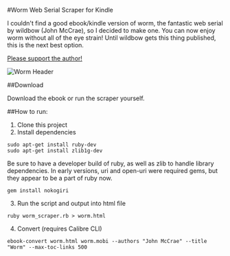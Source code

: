 #Worm Web Serial Scraper for Kindle

I couldn't find a good ebook/kindle version of worm, the fantastic web serial by wildbow (John McCrae), so I decided to make one. You can now enjoy worm without all of the eye strain! Until wildbow gets this thing published, this is the next best option.

[Please support the author!](https://parahumans.wordpress.com/support/)

![Worm Header](http://parahumans.files.wordpress.com/2011/06/cityscape2.jpg)

##Download

Download the ebook or run the scraper yourself.

##How to run:

1. Clone this project
2. Install dependencies
  
  ```command
  sudo apt-get install ruby-dev
  sudo apt-get install zlib1g-dev
  ```
  Be sure to have a developer build of ruby, as well as zlib to handle library dependencies. In early versions, uri and open-uri were required gems, but they appear to be a part of ruby now. 
  ```command
  gem install nokogiri
  ```
3. Run the script and output into html file

  ```command
  ruby worm_scraper.rb > worm.html
  ```
4. Convert (requires Calibre CLI)

  ```command
  ebook-convert worm.html worm.mobi --authors "John McCrae" --title "Worm" --max-toc-links 500
  ```
